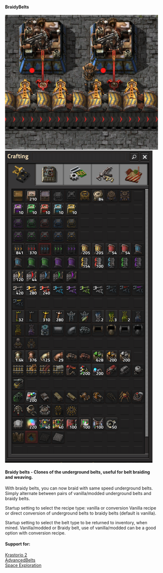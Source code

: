 #### BraidyBelts
 
![Braidy belts](/braiding.png)
![Crafting](/crafting.png)

#### Braidy belts - Clones of the underground belts, useful for belt braiding and weaving.

With braidy belts, you can now braid with same speed underground belts.
Simply alternate between pairs of vanilla/modded underground belts and braidy belts.

Startup setting to select the recipe type: vanilla or conversion
Vanilla recipe or direct conversion of underground belts to braidy belts (default is vanilla).

Startup setting to select the belt type to be returned to inventory, when mined.
Vanilla/modded or Braidy belt, use of vanilla/modded can be a good option with conversion recipe.

#### Support for:

[Krastorio 2](https://mods.factorio.com/mod/Krastorio2)  
[AdvancedBelts](https://mods.factorio.com/mod/AdvancedBelts)  
[Space Exploration](https://mods.factorio.com/mod/space-exploration)  
